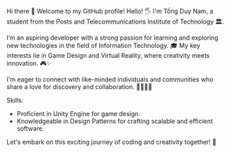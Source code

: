 Hi there 👋 Welcome to my GitHub profile!
Hello! 🖐️ I'm Tống Duy Nam, a student from the Posts and Telecommunications Institute of Technology 🏛.

I’m an aspiring developer with a strong passion for learning and exploring new technologies in the field of Information Technology. 🎓 My key interests lie in Game Design and Virtual Reality, where creativity meets innovation. 🎮✨

I'm eager to connect with like-minded individuals and communities who share a love for discovery and collaboration. 👨‍👩‍👧‍👦

Skills:
 + Proficient in Unity Engine for game design.
 + Knowledgeable in Design Patterns for crafting scalable and efficient software.

Let's embark on this exciting journey of coding and creativity together! 🚀
